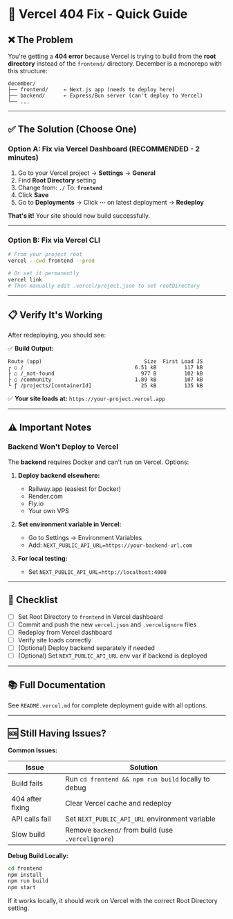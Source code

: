 # 🔧 Vercel 404 Fix - Quick Guide

## ❌ The Problem

You're getting a **404 error** because Vercel is trying to build from the **root directory** instead of the `frontend/` directory. December is a monorepo with this structure:

```
december/
├── frontend/     ← Next.js app (needs to deploy here)
├── backend/      ← Express/Bun server (can't deploy to Vercel)
└── ...
```

---

## ✅ The Solution (Choose One)

### Option A: Fix via Vercel Dashboard (RECOMMENDED - 2 minutes)

1. Go to your Vercel project → **Settings** → **General**
2. Find **Root Directory** setting
3. Change from: `./` 
   To: **`frontend`**
4. Click **Save**
5. Go to **Deployments** → Click **⋯** on latest deployment → **Redeploy**

**That's it!** Your site should now build successfully.

---

### Option B: Fix via Vercel CLI

```bash
# From your project root
vercel --cwd frontend --prod

# Or set it permanently
vercel link
# Then manually edit .vercel/project.json to set rootDirectory
```

---

## 📋 Verify It's Working

After redeploying, you should see:

✅ **Build Output:**
```
Route (app)                                 Size  First Load JS
┌ ○ /                                    6.51 kB         117 kB
├ ○ /_not-found                            977 B         102 kB
├ ○ /community                           1.89 kB         107 kB
└ ƒ /projects/[containerId]                25 kB         135 kB
```

✅ **Your site loads at:** `https://your-project.vercel.app`

---

## ⚠️ Important Notes

### Backend Won't Deploy to Vercel

The **backend** requires Docker and can't run on Vercel. Options:

1. **Deploy backend elsewhere:**
   - Railway.app (easiest for Docker)
   - Render.com
   - Fly.io
   - Your own VPS

2. **Set environment variable in Vercel:**
   - Go to Settings → Environment Variables
   - Add: `NEXT_PUBLIC_API_URL=https://your-backend-url.com`

3. **For local testing:**
   - Set `NEXT_PUBLIC_API_URL=http://localhost:4000`

---

## 🎯 Checklist

- [ ] Set Root Directory to `frontend` in Vercel dashboard
- [ ] Commit and push the new `vercel.json` and `.vercelignore` files
- [ ] Redeploy from Vercel dashboard
- [ ] Verify site loads correctly
- [ ] (Optional) Deploy backend separately if needed
- [ ] (Optional) Set `NEXT_PUBLIC_API_URL` env var if backend is deployed

---

## 📚 Full Documentation

See `README.vercel.md` for complete deployment guide with all options.

---

## 🆘 Still Having Issues?

**Common Issues:**

| Issue | Solution |
|-------|----------|
| Build fails | Run `cd frontend && npm run build` locally to debug |
| 404 after fixing | Clear Vercel cache and redeploy |
| API calls fail | Set `NEXT_PUBLIC_API_URL` environment variable |
| Slow build | Remove `backend/` from build (use `.vercelignore`) |

**Debug Build Locally:**
```bash
cd frontend
npm install
npm run build
npm start
```

If it works locally, it should work on Vercel with the correct Root Directory setting.
